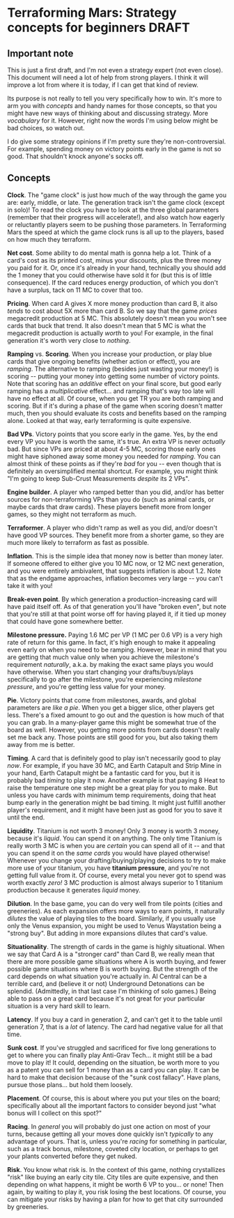 # Terraforming Mars: Strategy concepts for beginners DRAFT

## Important note

This is just a first draft, and I'm not even a strategy expert (not even close). This document will need a lot of help from strong players. I think it will improve a lot from where it is today, if I can get that kind of review.

Its purpose is not really to tell you very specifically how to win. It's more to arm you with *concepts* and handy names for those concepts, so that you might have new ways of thinking about and discussing strategy. More *vocabulary* for it. However, right now the words I'm using below might be bad choices, so watch out.

I do give some strategy opinions if I'm pretty sure they're non-controversial. For example, spending money on victory points early in the game is not so good. That shouldn't knock anyone's socks off.

## Concepts

**Clock**. The "game clock" is just how much of the way through the game you are: early, middle, or late. The generation track isn't the game clock (except in solo)! To read the clock you have to look at the three global parameters (remember that their progress will accelerate!), and also watch how eagerly or reluctantly players seem to be pushing those parameters. In Terraforming Mars the speed at which the game clock runs is all up to the players, based on how much they terraform.

**Net cost**. Some ability to do mental math is gonna help a lot. Think of a card's cost as its printed cost, minus your discounts, plus the three money you paid for it. Or, once it's already in your hand, technically you should add the 1 money that you could otherwise have sold it for (but this is of little consequence). If the card reduces energy production, of which you don't have a surplus, tack on 11 MC to cover that too.

**Pricing**. When card A gives X more money production than card B, it also *tends* to cost about 5X more than card B. So we say that the game *prices* megacredit production at 5 MC. This absolutely doesn't mean you won't see cards that buck that trend. It also doesn't mean that 5 MC is what the megacredit production is actually *worth* to you! For example, in the final generation it's worth very close to *nothing*.

**Ramping** vs. **Scoring**. When you increase your production, or play blue cards that give ongoing benefits (whether action or effect), you are *ramping*. The alternative to ramping (besides just wasting your money!) is scoring -- putting your money into getting some number of victory points. Note that scoring has an *additive* effect on your final score, but good early ramping has a *multiplicative* effect... and ramping that's way too late will have no effect at all. Of course, when you get TR you are both ramping and scoring. But if it's during a phase of the game when scoring doesn't matter much, then you should evaluate its costs and benefits based on the ramping alone. Looked at that way, early terraforming is quite expensive.

**Bad VPs**. Victory points that you score early in the game. Yes, by the end every VP you have is worth the same, it's true. An extra VP is never *actually* bad. But since VPs are priced at about 4-5 MC, scoring those early ones might have siphoned away some money you needed for *ramping*. You can almost think of these points as if they're *bad* for you -- even though that is definitely an oversimplified mental shortcut. For example, you might think "I'm going to keep Sub-Crust Measurements *despite* its 2 VPs".

**Engine builder**. A player who ramped better than you did, and/or has better sources for non-terraforming VPs than you do (such as animal cards, or maybe cards that draw cards). These players benefit more from longer games, so they might not terraform as much.

**Terraformer**. A player who didn't ramp as well as you did, and/or doesn't have good VP sources. They benefit more from a shorter game, so they are much more likely to terraform as fast as possible. 

**Inflation**. This is the simple idea that money now is better than money later. If someone offered to either give you 10 MC now, or 12 MC next generation, and you were entirely ambivalent, that suggests inflation is about 1.2. Note that as the endgame approaches, inflation becomes very large -- you can't take it with you!

**Break-even point**. By which generation a production-increasing card will have paid itself off. As of that generation you'll have "broken even", but note that you're still at that point worse off for having played it, if it tied up money that could have gone somewhere better.

**Milestone pressure.** Paying 1.6 MC per VP (1 MC per 0.6 VP) is a very high rate of return for this game. In fact, it's high enough to make it appealing even early on when you need to be ramping. However, bear in mind that you are getting that much value only when you achieve the milestone's requirement *naturally*, a.k.a. by making the exact same plays you would have otherwise. When you start changing your drafts/buys/plays specifically to go after the milestone, you're experiencing *milestone pressure*, and you're getting less value for your money.

**Pie**. Victory points that come from milestones, awards, and global parameters are *like a pie*. When you get a bigger slice, other players get less. There's a fixed amount to go out and the question is how much of that you can grab. In a many-player game this might be somewhat true of the board as well. However, you getting more points from cards doesn't really set me back any. Those points are still good for you, but also taking them away from me is better.

**Timing**. A card that is definitely good to play isn't necessarily good to play *now*. For example, if you have 30 MC, and Earth Catapult and Strip Mine in your hand, Earth Catapult might be a fantastic card for you, but it is probably bad *timing* to play it now. Another example is that paying 8 Heat to raise the temperature one step might be a great play for you to make. But unless you have cards with minimum temp requirements, doing that heat bump early in the generation might be bad timing. It might just fulfill another player's requirement, and it might have been just as good for you to save it until the end. 

**Liquidity**. Titanium is not worth 3 money! Only 3 money is worth 3 money, because it's *liquid*. You can spend it on anything. The only time Titanium is really worth 3 MC is when you are *certain* you can spend all of it -- and that you can spend it on the *same cards* you would have played otherwise! Whenever you change your drafting/buying/playing decisions to try to make more use of your titanium, you have **titanium pressure**, and you're not getting full value from it. Of course, every metal you never got to spend was worth exactly *zero!* 3 MC production is almost always superior to 1 titanium production because it generates *liquid* money.

**Dilution**. In the base game, you can do very well from tile points (cities and greeneries). As each expansion offers more ways to earn points, it naturally *dilutes* the value of playing tiles to the board. Similarly, if you usually use only the Venus expansion, you might be used to Venus Waystation being a "strong buy". But adding in more expansions dilutes that card's value.

**Situationality**. The strength of cards in the game is highly situational. When we say that Card A is a "stronger card" than Card B, we really mean that there are more possible game situations where A is worth buying, and fewer possible game situations where B is worth buying. But the strength of the card depends on what situation you're actually in. AI Central can be a terrible card, and (believe it or not) Underground Detonations can be splendid. (Admittedly, in that last case I'm thinking of solo games.) Being able to pass on a great card because it's not great for your particular situation is a very hard skill to learn.

**Latency**. If you buy a card in generation 2, and can't get it to the table until generation 7, that is a *lot* of latency. The card had negative value for all that time.

**Sunk cost**. If you've struggled and sacrificed for five long generations to get to where you can finally play Anti-Grav Tech... it might still be a bad move to play it! It could, depending on the situation, be worth more to you as a patent you can sell for 1 money than as a card you can play. It can be hard to make that decision because of the "sunk cost fallacy". Have plans, pursue those plans... but hold them loosely.

**Placement**. Of course, this is about where you put your tiles on the board; specifically about all the important factors to consider beyond just "what bonus will I collect on this spot?"

**Racing**. In *general* you will probably do just one action on most of your turns, because getting all your moves done quickly isn't *typically* to any advantage of yours. That is, unless you're *racing* for something in particular, such as a track bonus, milestone, coveted city location, or perhaps to get your plants converted before they get nuked. 

**Risk**. You know what risk is. In the context of this game, nothing crystallizes "risk" like buying an early city tile. City tiles are quite expensive, and then depending on what happens, it might be worth 6 VP to you... or none! Then again, by waiting to play it, you risk losing the best locations. Of course, you can mitigate your risks by having a plan for how to get that city surrounded by greeneries.
